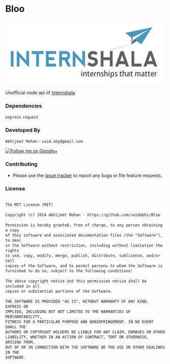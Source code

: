 
Bloo
===========

![Android](https://github.com/voidabhi/Bloo/blob/master/internshala_logo.png)

Unofficial node api of [Internshala](http://www.internshala.com)

### Dependencies

`express` `request`


### Developed By


`Abhijeet Mohan` - `void.aby@gmail.com`

<a href="https://plus.google.com/104070882148677917719/about">
  <img alt="Follow me on Google+"
       src="http://data.pkmmte.com/temp/social_google_plus_logo.png" />
</a>

### Contributing

- Please use the [issue tracker](https://github.com/voidabhi/Bloo/issues) to report any bugs or file feature requests.


### License


```

The MIT License (MIT)

Copyright (c) 2014 Abhijeet Mohan - https://github.com/voidabhi/Bloo

Permission is hereby granted, free of charge, to any person obtaining a copy
of this software and associated documentation files (the "Software"), to deal
in the Software without restriction, including without limitation the rights
to use, copy, modify, merge, publish, distribute, sublicense, and/or sell
copies of the Software, and to permit persons to whom the Software is
furnished to do so, subject to the following conditions:

The above copyright notice and this permission notice shall be included in all
copies or substantial portions of the Software.

THE SOFTWARE IS PROVIDED "AS IS", WITHOUT WARRANTY OF ANY KIND, EXPRESS OR
IMPLIED, INCLUDING BUT NOT LIMITED TO THE WARRANTIES OF MERCHANTABILITY,
FITNESS FOR A PARTICULAR PURPOSE AND NONINFRINGEMENT. IN NO EVENT SHALL THE
AUTHORS OR COPYRIGHT HOLDERS BE LIABLE FOR ANY CLAIM, DAMAGES OR OTHER
LIABILITY, WHETHER IN AN ACTION OF CONTRACT, TORT OR OTHERWISE, ARISING FROM,
OUT OF OR IN CONNECTION WITH THE SOFTWARE OR THE USE OR OTHER DEALINGS IN THE
SOFTWARE.

```
